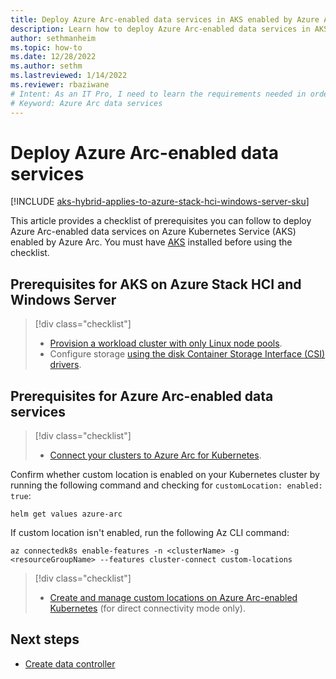 ```yaml
---
title: Deploy Azure Arc-enabled data services in AKS enabled by Azure Arc
description: Learn how to deploy Azure Arc-enabled data services in AKS enabled by Azure Arc.
author: sethmanheim
ms.topic: how-to
ms.date: 12/28/2022
ms.author: sethm 
ms.lastreviewed: 1/14/2022
ms.reviewer: rbaziwane
# Intent: As an IT Pro, I need to learn the requirements needed in order to deploy Azure Arc data.
# Keyword: Azure Arc data services
---
```


# Deploy Azure Arc-enabled data services

[!INCLUDE [aks-hybrid-applies-to-azure-stack-hci-windows-server-sku](includes/aks-hci-applies-to-skus/aks-hybrid-applies-to-azure-stack-hci-windows-server-sku.md)]

This article provides a checklist of prerequisites you can follow to deploy Azure Arc-enabled data services on Azure Kubernetes Service (AKS) enabled by Azure Arc. You must have [AKS](kubernetes-walkthrough-powershell.md) installed before using the checklist.

## Prerequisites for AKS on Azure Stack HCI and Windows Server

> [!div class="checklist"]
> * [Provision a workload cluster with only Linux node pools](use-node-pools.md).
> * Configure storage [using the disk Container Storage Interface (CSI) drivers](./container-storage-interface-disks.md#create-custom-storage-class-for-disks).

## Prerequisites for Azure Arc-enabled data services

> [!div class="checklist"]
> * [Connect your clusters to Azure Arc for Kubernetes](/azure-stack/aks-hci/connect-to-arc).

Confirm whether custom location is enabled on your Kubernetes cluster by running the following command and checking for `customLocation: enabled: true`:

```console
helm get values azure-arc
```

If custom location isn't enabled, run the following Az CLI command:

```azurecli
az connectedk8s enable-features -n <clusterName> -g <resourceGroupName> --features cluster-connect custom-locations
```

> [!div class="checklist"]
> * [Create and manage custom locations on Azure Arc-enabled Kubernetes](/azure/azure-arc/kubernetes/custom-locations) (for direct connectivity mode only).

## Next steps

* [Create data controller](/azure/azure-arc/data/create-data-controller)
